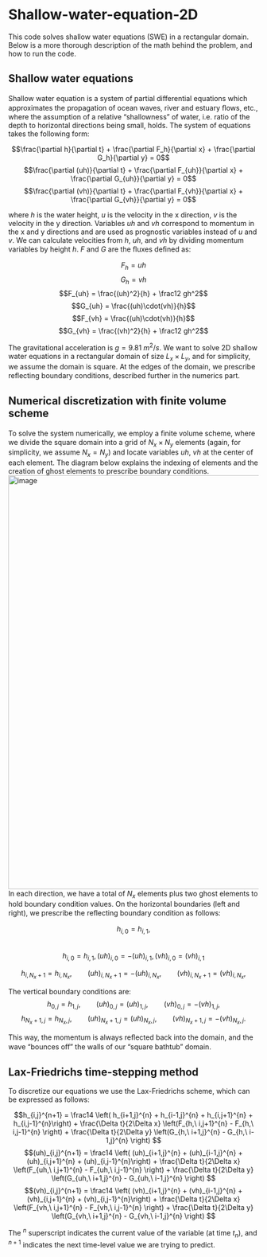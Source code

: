 # Shallow-water-equation-2D
This code solves shallow water equations (SWE) in a rectangular domain. Below is a more thorough description of the math behind the problem, and how to run the code.

## Shallow water equations
Shallow water equation is a system of partial diﬀerential equations which approximates the propagation of ocean waves, river and estuary ﬂows, etc., where the assumption of a relative “shallowness” of water, i.e. ratio of the depth to horizontal directions being small, holds. The system of equations takes the following form:

$$\frac{\partial h}{\partial t} + \frac{\partial F_h}{\partial x} + \frac{\partial G_h}{\partial y} = 0$$
$$\frac{\partial (uh)}{\partial t} + \frac{\partial F_{uh}}{\partial x} + \frac{\partial G_{uh}}{\partial y} = 0$$
$$\frac{\partial (vh)}{\partial t} + \frac{\partial F_{vh}}{\partial x} + \frac{\partial G_{vh}}{\partial y} = 0$$

where $h$ is the water height, $u$ is the velocity in the x direction, $v$ is the velocity in the y direction. Variables $uh$ and $vh$ correspond to momentum in the x and y directions and are used as prognostic variables instead of $u$ and $v$. We can calculate velocities from  $h$, $uh$, and $vh$ by dividing momentum variables by height $h$. $F$ and $G$ are the ﬂuxes deﬁned as:

$$F_{h} = uh$$
$$G_h = vh$$
$$F_{uh} = \frac{(uh)^2}{h} + \frac12 gh^2$$
$$G_{uh} = \frac{(uh)\cdot(vh)}{h}$$
$$F_{vh} = \frac{(uh)\cdot(vh)}{h}$$
$$G_{vh} = \frac{(vh)^2}{h} + \frac12 gh^2$$

The gravitational acceleration is $g = 9.81\ m^2/s$.
We want to solve 2D shallow water equations in a rectangular domain of size $L_x \times L_y$, and for simplicity, we assume the domain is square. At the edges of the domain, we prescribe reﬂecting boundary conditions, described further in the numerics part.

## Numerical discretization with finite volume scheme
To solve the system numerically, we employ a ﬁnite volume scheme, where we divide the square domain into a grid of $N_x \times N_y$ elements (again, for simplicity, we assume $N_x = N_y$) and locate variables $uh$, $vh$ at the center of each element. The diagram below explains the indexing of elements and the creation of ghost elements to prescribe boundary conditions.
<img width="832" alt="image" src="https://github.com/user-attachments/assets/b330a24a-294b-45f7-a33f-6380e2429045" />
In each direction, we have a total of $N_x$ elements plus two ghost elements to hold boundary condition values. On the horizontal boundaries (left and right), we prescribe the reﬂecting boundary condition as follows:

$$h_{i,0} = h_{i,1},$$\
$$h_{i,0} = h_{i,1}, (uh)_{i,0} = -(uh)_{i,1}, (vh)_{i,0} = (vh)_{i,1}$$

$$h_{i,N_x+1} = h_{i,N_x},\qquad (uh)_{i,N_x+1} = -(uh)_{i,N_x},\qquad (vh)_{i,N_x+1} = (vh)_{i,N_x},$$

The vertical boundary conditions are:
$$h_{0,j} = h_{1,j},\qquad (uh)_{0,j} = (uh)_{1,j},\qquad (vh)_{0,j} = -(vh)_{1,j},$$
$$h_{N_x+1,j} = h_{N_x,j},\qquad (uh)_{N_x+1,j} = (uh)_{N_x,j},\qquad (vh)_{N_x+1,j} = -(vh)_{N_x,j}.$$

This way, the momentum is always reﬂected back into the domain, and the wave “bounces oﬀ” the walls of our “square bathtub” domain.

## Lax-Friedrichs time-stepping method
To discretize our equations we use the Lax-Friedrichs scheme, which can be expressed as follows:

$$h_{i,j}^{n+1} = \frac14 \left( h_{i+1,j}^{n} + h_{i-1,j}^{n} + h_{i,j+1}^{n} + h_{i,j-1}^{n}\right) + \frac{\Delta t}{2\Delta x} \left(F_{h,\ i,j+1}^{n} - F_{h,\ i,j-1}^{n} \right) + \frac{\Delta t}{2\Delta y} \left(G_{h,\ i+1,j}^{n} - G_{h,\ i-1,j}^{n} \right) $$
$$(uh)_{i,j}^{n+1} = \frac14 \left( (uh)_{i+1,j}^{n} + (uh)_{i-1,j}^{n} + (uh)_{i,j+1}^{n} + (uh)_{i,j-1}^{n}\right) + \frac{\Delta t}{2\Delta x} \left(F_{uh,\ i,j+1}^{n} - F_{uh,\ i,j-1}^{n} \right) + \frac{\Delta t}{2\Delta y} \left(G_{uh,\ i+1,j}^{n} - G_{uh,\ i-1,j}^{n} \right) $$
$$(vh)_{i,j}^{n+1} = \frac14 \left( (vh)_{i+1,j}^{n} + (vh)_{i-1,j}^{n} + (vh)_{i,j+1}^{n} + (vh)_{i,j-1}^{n}\right) + \frac{\Delta t}{2\Delta x} \left(F_{vh,\ i,j+1}^{n} - F_{vh,\ i,j-1}^{n} \right) + \frac{\Delta t}{2\Delta y} \left(G_{vh,\ i+1,j}^{n} - G_{vh,\ i-1,j}^{n} \right) $$

The $^n$ superscript indicates the current value of the variable (at time $t_n$), and $^{n+1}$ indicates the next time-level value we are trying to predict. 


